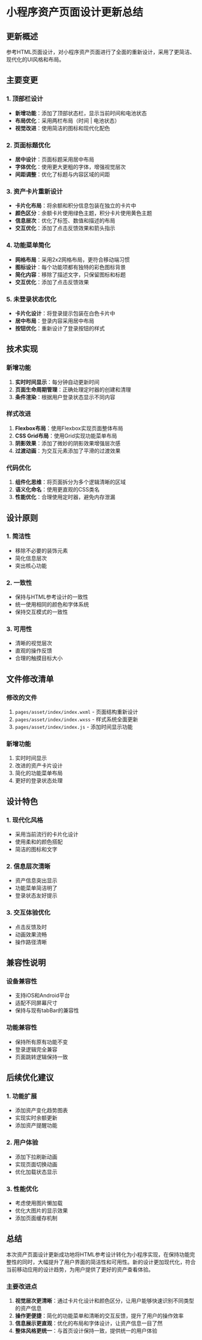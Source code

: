 # 小程序资产页面设计更新总结

## 更新概述
参考HTML页面设计，对小程序资产页面进行了全面的重新设计，采用了更简洁、现代化的UI风格和布局。

## 主要变更

### 1. 顶部栏设计
- **新增功能**：添加了顶部状态栏，显示当前时间和电池状态
- **布局优化**：采用两栏布局（时间 | 电池状态）
- **视觉改进**：使用简洁的图标和现代化配色

### 2. 页面标题优化
- **居中设计**：页面标题采用居中布局
- **字体优化**：使用更大更粗的字体，增强视觉层次
- **间距调整**：优化了标题与内容区域的间距

### 3. 资产卡片重新设计
- **卡片化布局**：将余额和积分信息包装在独立的卡片中
- **颜色区分**：余额卡片使用绿色主题，积分卡片使用黄色主题
- **信息层次**：优化了标签、数值和描述的布局
- **交互优化**：添加了点击反馈效果和箭头指示

### 4. 功能菜单简化
- **网格布局**：采用2x2网格布局，更符合移动端习惯
- **图标设计**：每个功能项都有独特的彩色图标背景
- **简化内容**：移除了描述文字，只保留图标和标题
- **交互优化**：添加了点击反馈效果

### 5. 未登录状态优化
- **卡片化设计**：将登录提示包装在白色卡片中
- **居中布局**：登录内容采用居中布局
- **按钮优化**：重新设计了登录按钮的样式

## 技术实现

### 新增功能
1. **实时时间显示**：每分钟自动更新时间
2. **页面生命周期管理**：正确处理定时器的创建和清理
3. **条件渲染**：根据用户登录状态显示不同内容

### 样式改进
1. **Flexbox布局**：使用Flexbox实现页面整体布局
2. **CSS Grid布局**：使用Grid实现功能菜单布局
3. **阴影效果**：添加了微妙的阴影效果增强层次感
4. **过渡动画**：为交互元素添加了平滑的过渡效果

### 代码优化
1. **组件化思维**：将页面拆分为多个逻辑清晰的区域
2. **语义化命名**：使用更直观的CSS类名
3. **性能优化**：合理使用定时器，避免内存泄漏

## 设计原则

### 1. 简洁性
- 移除不必要的装饰元素
- 简化信息层次
- 突出核心功能

### 2. 一致性
- 保持与HTML参考设计的一致性
- 统一使用相同的颜色和字体系统
- 保持交互模式的一致性

### 3. 可用性
- 清晰的视觉层次
- 直观的操作反馈
- 合理的触摸目标大小

## 文件修改清单

### 修改的文件
1. `pages/asset/index/index.wxml` - 页面结构重新设计
2. `pages/asset/index/index.wxss` - 样式系统全面更新
3. `pages/asset/index/index.js` - 添加时间显示功能

### 新增功能
1. 实时时间显示
2. 改进的资产卡片设计
3. 简化的功能菜单布局
4. 更好的登录状态处理

## 设计特色

### 1. 现代化风格
- 采用当前流行的卡片化设计
- 使用柔和的颜色搭配
- 简洁的图标和文字

### 2. 信息层次清晰
- 资产信息突出显示
- 功能菜单简洁明了
- 登录状态友好提示

### 3. 交互体验优化
- 点击反馈及时
- 动画效果流畅
- 操作路径清晰

## 兼容性说明

### 设备兼容性
- 支持iOS和Android平台
- 适配不同屏幕尺寸
- 保持与现有tabBar的兼容性

### 功能兼容性
- 保持所有原有功能不变
- 登录逻辑完全兼容
- 页面跳转逻辑保持一致

## 后续优化建议

### 1. 功能扩展
- 添加资产变化趋势图表
- 实现实时余额更新
- 添加资产提醒功能

### 2. 用户体验
- 添加下拉刷新动画
- 实现页面切换动画
- 优化加载状态显示

### 3. 性能优化
- 考虑使用图片懒加载
- 优化大图片的显示效果
- 添加页面缓存机制

## 总结

本次资产页面设计更新成功地将HTML参考设计转化为小程序实现，在保持功能完整性的同时，大幅提升了用户界面的简洁性和可用性。新的设计更加现代化，符合当前移动应用的设计趋势，为用户提供了更好的资产查看体验。

### 主要改进点
1. **视觉层次更清晰**：通过卡片化设计和颜色区分，让用户能够快速识别不同类型的资产信息
2. **操作更便捷**：简化的功能菜单和清晰的交互反馈，提升了用户的操作效率
3. **信息展示更直观**：优化的布局和字体设计，让资产信息一目了然
4. **整体风格更统一**：与首页设计保持一致，提供统一的用户体验

